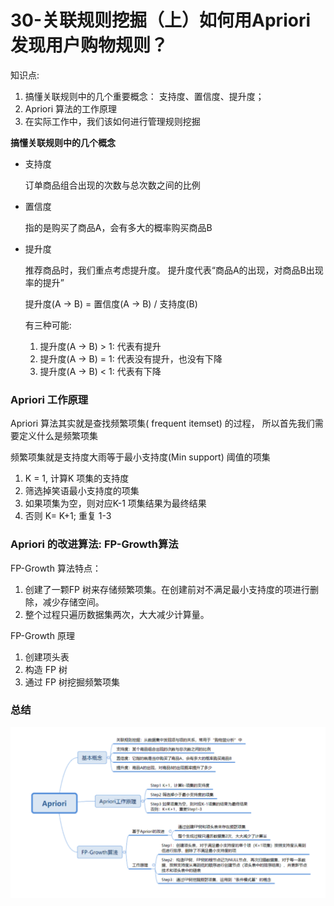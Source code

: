 # 30-关联规则挖掘（上）如何用Apriori发现用户购物规则？



知识点:

1. 搞懂关联规则中的几个重要概念： 支持度、置信度、提升度；
2. Apriori 算法的工作原理
3. 在实际工作中，我们该如何进行管理规则挖掘



**搞懂关联规则中的几个概念**



* 支持度

  订单商品组合出现的次数与总次数之间的比例

* 置信度

  指的是购买了商品A，会有多大的概率购买商品B

* 提升度

  推荐商品时，我们重点考虑提升度。 提升度代表“商品A的出现，对商品B出现率的提升”

  提升度(A -> B) = 置信度(A -> B) / 支持度(B)

  有三种可能:

  	1. 	提升度(A -> B)  > 1: 代表有提升
   	2. 	提升度(A -> B)  = 1: 代表没有提升，也没有下降
   	3. 	提升度(A -> B)  < 1: 代表有下降

### Apriori 工作原理

Apriori 算法其实就是查找频繁项集( frequent itemset) 的过程， 所以首先我们需要定义什么是频繁项集



频繁项集就是支持度大雨等于最小支持度(Min support) 阈值的项集



1. K = 1, 计算K 项集的支持度
2. 筛选掉笑语最小支持度的项集
3. 如果项集为空，则对应K-1 项集结果为最终结果
4. 否则 K= K+1; 重复 1-3



### Apriori 的改进算法: FP-Growth算法



FP-Growth 算法特点：

1. 创建了一颗FP 树来存储频繁项集。在创建前对不满足最小支持度的项进行删除，减少存储空间。
2. 整个过程只遍历数据集两次，大大减少计算量。



FP-Growth 原理

1. 创建项头表
2. 构造 FP 树
3. 通过 FP 树挖掘频繁项集



### 总结



![image-20190909112101607](./images/image-20190909112101607.png)



